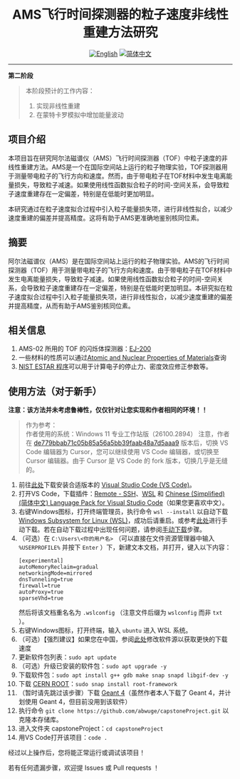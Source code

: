 <div align="center">
  <h1>AMS飞行时间探测器的粒子速度非线性重建方法研究</h1>
  
  [![English](https://badgen.net/badge/Language/English/blue?icon=github)](README_EN.md) [![简体中文](https://badgen.net/badge/语言/简体中文/red?icon=github)](README.md)
</div>

---
**第二阶段**
> 本阶段预计的工作内容：
> 1. 实现非线性重建
> 2. 在蒙特卡罗模拟中增加能量波动

## 项目介绍

本项目旨在研究阿尔法磁谱仪（AMS）飞行时间探测器（TOF）中粒子速度的非线性重建方法。AMS是一个在国际空间站上运行的粒子物理实验，TOF探测器用于测量带电粒子的飞行方向和速度。然而，由于带电粒子在TOF材料中发生电离能量损失，导致粒子减速。如果使用线性函数拟合粒子的时间-空间关系，会导致粒子速度重建存在一定偏差，特别是在低能时更加明显。

本研究通过在粒子速度拟合过程中引入粒子能量损失项，进行非线性拟合，以减少速度重建的偏差并提高精度。这将有助于AMS更准确地鉴别核同位素。

## 摘要

阿尔法磁谱仪（AMS）是在国际空间站上运行的粒子物理实验。AMS的飞行时间探测器（TOF）用于测量带电粒子的飞行方向和速度。由于带电粒子在TOF材料中发生电离能量损失，导致粒子减速。如果使用线性函数拟合粒子的时间-空间关系，会导致粒子速度重建存在一定偏差，特别是在低能时更加明显。本研究拟在粒子速度拟合过程中引入粒子能量损失项，进行非线性拟合，以减少速度重建的偏差并提高精度，从而有助于AMS鉴别核同位素。

## 相关信息
1. AMS-02 所用的 TOF 的闪烁体探测器：[EJ-200](https://eljentechnology.com/products/plastic-scintillators/ej-200-ej-204-ej-208-ej-212)
2. 一些材料的性质可以通过[Atomic and Nuclear Properties of Materials](https://pdg.lbl.gov/2024/AtomicNuclearProperties)查询
3. [NIST ESTAR 程序](https://physics.nist.gov/PhysRefData/Star/Text/ESTAR.html)可以用于计算电子的停止力、密度效应修正参数等。

## 使用方法（对于新手）
**注意：该方法并未考虑鲁棒性，仅仅针对让您实现和作者相同的环境！！**

> 作为参考：  
> 作者使用的系统：Windows 11 专业工作站版（26100.2894）
> 注意，作者在 [de779bbab71c05b85a56a5bb39faab48a7d5aaa9](commit/de779bbab71c05b85a56a5bb39faab48a7d5aaa9) 版本后，切换 VS Code 编辑器为 Cursor，您可以继续使用 VS Code 编辑器，或切换至 Cursor 编辑器。由于 Cursor 是 VS Code 的 fork 版本，切换几乎是无缝的。

1. 前往[此处](https://code.visualstudio.com/Download)下载安装合适版本的 [Visual Studio Code (VS Code)](https://code.visualstudio.com/)。
2. 打开VS Code，下载插件：[Remote - SSH](https://marketplace.visualstudio.com/items?itemName=ms-vscode-remote.remote-ssh)、[WSL](https://marketplace.visualstudio.com/items?itemName=ms-vscode-remote.remote-wsl) 和 [Chinese (Simplified) (简体中文) Language Pack for Visual Studio Code](https://marketplace.visualstudio.com/items?itemName=MS-CEINTL.vscode-language-pack-zh-hans)（如果您更喜欢中文）。
3. 右键Windows图标，打开终端管理员，执行命令 `wsl --install` 以自动下载 [Windows Subsystem for Linux (WSL)](https://learn.microsoft.com/en-us/windows/wsl/)，成功后请重启。或参考[此处](https://learn.microsoft.com/en-us/windows/wsl/install-manual)进行手动下载。若在自动下载过程中出现任何问题，请参阅[手动下载](https://learn.microsoft.com/en-us/windows/wsl/install-manual)步骤。
4. （可选）在 `C:\Users\<你的用户名>` （可以直接在文件资源管理器中输入 `%USERPROFILE%` 并按下 `Enter` ）下，新建文本文档，并打开，键入以下内容：
   ```
   [experimental]
   autoMemoryReclaim=gradual
   networkingMode=mirrored
   dnsTunneling=true
   firewall=true
   autoProxy=true
   sparseVhd=true
   ```
   然后将该文档重名名为 `.wslconfig` （注意文件后缀为 `wslconfig` 而非 `txt` ）。
5. 右键Windows图标，打开终端，输入 `ubuntu` 进入 WSL 系统。
6. （可选）【强烈建议】如果您在中国，参阅[此处](https://mirrors.tuna.tsinghua.edu.cn/help/ubuntu/)修改软件源以获取更快的下载速度
7. 更新软件包列表：`sudo apt update`
8. （可选）升级已安装的软件包：`sudo apt upgrade -y`
9. 下载软件包：`sudo apt install g++ gdb make snap snapd libgif-dev -y`
10. 下载 [CERN ROOT](https://root.cern.ch/)：`sudo snap install root-framework`
11. （暂时请先跳过该步骤）下载 [Geant 4](https://geant4.web.cern.ch/)（虽然作者本人下载了 Geant 4，并计划使用 Geant 4，但目前没用到该软件）
12. 执行命令 `git clone https://github.com/abwuge/capstoneProject.git` 以克隆本存储库。
13. 进入文件夹 capstoneProject：`cd capstoneProject`
14. 用VS Code打开该项目：`code .`

经过以上操作后，您将能正常运行或调试该项目！

若有任何遗漏步骤，欢迎提 Issues 或 Pull requests ！